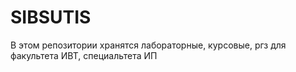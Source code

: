 # SIBSUTIS
В этом репозитории хранятся лабораторные, курсовые, ргз для факультета ИВТ, специальтета ИП
